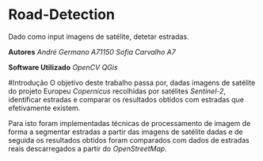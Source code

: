 # Road-Detection
Dado como input imagens de satélite, detetar estradas.

**Autores** 
*André Germano A71150*
*Sofia Carvalho A7*

**Software Utilizado**
*OpenCV*
*QGis*

#Introdução
O objetivo deste trabalho passa por, dadas imagens de satélite do projeto Europeu *Copernicus* recolhidas por satélites *Sentinel-2*, identificar estradas e comparar os resultados obtidos com estradas que efetivamente existem.

Para isto foram implementadas técnicas de processamento de imagem de forma a segmentar estradas a partir das imagens de satélite dadas e de seguida os resultados obtidos foram comparados com dados de estradas reais descarregados a partir do *OpenStreetMap*.
